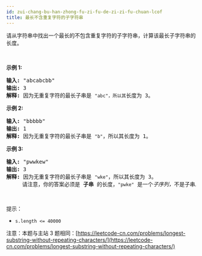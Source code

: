 ```yaml
---
id: zui-chang-bu-han-zhong-fu-zi-fu-de-zi-zi-fu-chuan-lcof
title: 最长不含重复字符的子字符串
---
```

请从字符串中找出一个最长的不包含重复字符的子字符串，计算该最长子字符串的长度。

 

**示例 1:**


<pre><strong>输入: </strong>&#34;abcabcbb&#34;<br/><strong>输出: </strong>3 <br/><strong>解释:</strong> 因为无重复字符的最长子串是 <code>&#34;abc&#34;，所以其</code>长度为 3。<br/></pre>

**示例 2:**


<pre><strong>输入: </strong>&#34;bbbbb&#34;<br/><strong>输出: </strong>1<br/><strong>解释: </strong>因为无重复字符的最长子串是 <code>&#34;b&#34;</code>，所以其长度为 1。<br/></pre>

**示例 3:**


<pre><strong>输入: </strong>&#34;pwwkew&#34;<br/><strong>输出: </strong>3<br/><strong>解释: </strong>因为无重复字符的最长子串是 <code>&#34;wke&#34;</code>，所以其长度为 3。<br/>     请注意，你的答案必须是 <strong>子串 </strong>的长度，<code>&#34;pwke&#34;</code> 是一个<em>子序列，</em>不是子串。<br/></pre>

 

提示：


- <code>s.length &lt;= 40000</code>

注意：本题与主站 3 题相同：[https://leetcode-cn.com/problems/longest-substring-without-repeating-characters/](https://leetcode-cn.com/problems/longest-substring-without-repeating-characters/)
